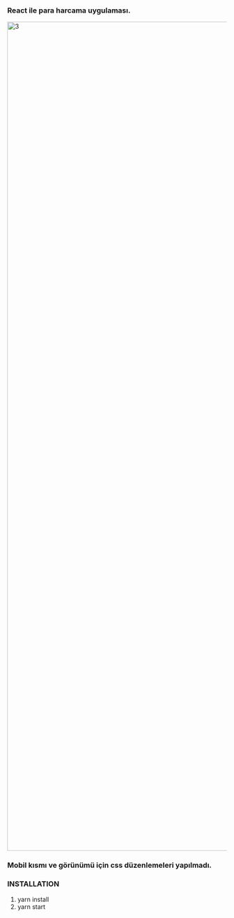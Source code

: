 ### React ile para harcama uygulaması.

<img width="1903" alt="3" src="https://user-images.githubusercontent.com/71101248/117726604-78fbcc80-b1ef-11eb-84d6-8bdc10de32ea.png">



### Mobil kısmı ve görünümü için css düzenlemeleri yapılmadı.

### INSTALLATION

1. yarn install
2. yarn start
